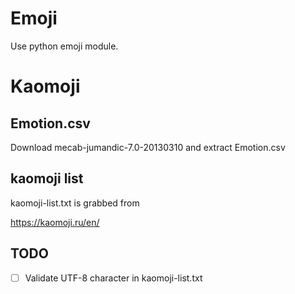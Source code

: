 # Emoji

Use python emoji module.

# Kaomoji

## Emotion.csv

Download mecab-jumandic-7.0-20130310 and extract Emotion.csv

## kaomoji list

kaomoji-list.txt is grabbed from

https://kaomoji.ru/en/

## TODO

* [ ] Validate UTF-8 character in kaomoji-list.txt
